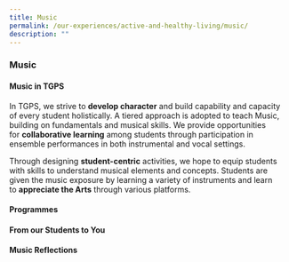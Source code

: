```yaml
---
title: Music
permalink: /our-experiences/active-and-healthy-living/music/
description: ""
---
```

### **Music**
#### **Music in TGPS**
In TGPS, we strive to **develop character** and build capability and capacity of every student holistically. A tiered approach is adopted to teach Music, building on fundamentals and musical skills. We provide opportunities for **collaborative learning** among students through participation in ensemble performances in both instrumental and vocal settings. 

Through designing **student-centric** activities, we hope to equip students with skills to understand musical elements and concepts. Students are given the music exposure by learning a variety of instruments and learn to **appreciate the Arts** through various platforms.

#### **Programmes**


#### **From our Students to You**


#### **Music Reflections**

